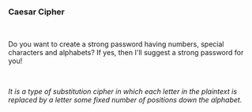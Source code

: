 ### Caesar Cipher
<br>
<p>Do you want to create a strong password having numbers, special characters and alphabets? If yes, then I'll suggest a strong password for you!</p>
<br>
<p><i>It is a type of substitution cipher in which each letter in the plaintext is replaced by a letter some fixed number of positions down the alphabet.</i></p>